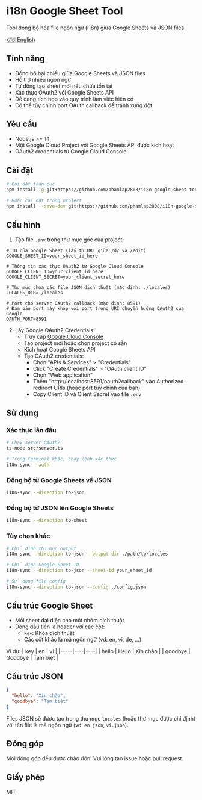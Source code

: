 # i18n Google Sheet Tool

Tool đồng bộ hóa file ngôn ngữ (i18n) giữa Google Sheets và JSON files.

[🇬🇧 English](README.md)

## Tính năng

- Đồng bộ hai chiều giữa Google Sheets và JSON files
- Hỗ trợ nhiều ngôn ngữ
- Tự động tạo sheet mới nếu chưa tồn tại
- Xác thực OAuth2 với Google Sheets API
- Dễ dàng tích hợp vào quy trình làm việc hiện có
- Có thể tùy chỉnh port OAuth callback để tránh xung đột

## Yêu cầu

- Node.js >= 14
- Một Google Cloud Project với Google Sheets API được kích hoạt
- OAuth2 credentials từ Google Cloud Console

## Cài đặt

```bash
# Cài đặt toàn cục
npm install -g git+https://github.com/phamlap2808/i18n-google-sheet-tool.git

# Hoặc cài đặt trong project
npm install --save-dev git+https://github.com/phamlap2808/i18n-google-sheet-tool.git
```

## Cấu hình

1. Tạo file `.env` trong thư mục gốc của project:

```env
# ID của Google Sheet (lấy từ URL giữa /d/ và /edit)
GOOGLE_SHEET_ID=your_sheet_id_here

# Thông tin xác thực OAuth2 từ Google Cloud Console
GOOGLE_CLIENT_ID=your_client_id_here
GOOGLE_CLIENT_SECRET=your_client_secret_here

# Thư mục chứa các file JSON dịch thuật (mặc định: ./locales)
LOCALES_DIR=./locales

# Port cho server OAuth2 callback (mặc định: 8591)
# Đảm bảo port này khớp với port trong URI chuyển hướng OAuth2 của Google
OAUTH_PORT=8591
```

2. Lấy Google OAuth2 Credentials:
   - Truy cập [Google Cloud Console](https://console.cloud.google.com)
   - Tạo project mới hoặc chọn project có sẵn
   - Kích hoạt Google Sheets API
   - Tạo OAuth2 credentials:
     - Chọn "APIs & Services" > "Credentials"
     - Click "Create Credentials" > "OAuth client ID"
     - Chọn "Web application"
     - Thêm "http://localhost:8591/oauth2callback" vào Authorized redirect URIs (hoặc port tùy chỉnh của bạn)
     - Copy Client ID và Client Secret vào file `.env`

## Sử dụng

### Xác thực lần đầu

```bash
# Chạy server OAuth2
ts-node src/server.ts

# Trong terminal khác, chạy lệnh xác thực
i18n-sync --auth
```

### Đồng bộ từ Google Sheets về JSON

```bash
i18n-sync --direction to-json
```

### Đồng bộ từ JSON lên Google Sheets

```bash
i18n-sync --direction to-sheet
```

### Tùy chọn khác

```bash
# Chỉ định thư mục output
i18n-sync --direction to-json --output-dir ./path/to/locales

# Chỉ định Google Sheet ID
i18n-sync --direction to-json --sheet-id your_sheet_id

# Sử dụng file config
i18n-sync --direction to-json --config ./config.json
```

## Cấu trúc Google Sheet

- Mỗi sheet đại diện cho một nhóm dịch thuật
- Dòng đầu tiên là header với các cột:
  - `key`: Khóa dịch thuật
  - Các cột khác là mã ngôn ngữ (vd: en, vi, de, ...)

Ví dụ:
| key | en | vi |
|-----|----|----|
| hello | Hello | Xin chào |
| goodbye | Goodbye | Tạm biệt |

## Cấu trúc JSON

```json
{
  "hello": "Xin chào",
  "goodbye": "Tạm biệt"
}
```

Files JSON sẽ được tạo trong thư mục `locales` (hoặc thư mục được chỉ định) với tên file là mã ngôn ngữ (vd: `en.json`, `vi.json`).

## Đóng góp

Mọi đóng góp đều được chào đón! Vui lòng tạo issue hoặc pull request.

## Giấy phép

MIT 